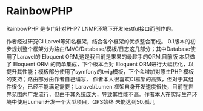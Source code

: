 # RainbowPHP
RainbowPHP 是专门针对PHP7 LNMP环境下开发restful接口而创作的。

作者经过研究CI Larvel等知名框架，结合各个框架的优点整合而成。
0.1版本的初步规划整个框架分为路由/MVC/Database/模板/日志这几部分；其中Database使用了Laravel的 Eloquent ORM,这是我目前是果果的最趁手的ORM,目前版
本只做了 Eloquent ORM 的简单集成，下个版本会对 Eloquent ORM进行大幅优化，以提升其性能；模板部分使用了symfony的twig模板，下个会增加对原生PHP
模板的支持；路由部分由作者自己编写，
作者本人很喜欢CI框架的高效，但对于其组件很少，已经不能满足需要；Laravel/Lumen
框架自身开发速度很快，目前在世界范围内广发流行，但由于其系统庞大，导致其性能不高。作者本人在实际生产环境中使用Lumen开发一个大型项目，QPS始终
未能达到50.孤儿
